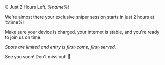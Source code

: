 ⏰ Just 2 Hours Left\, *%name%\!*

We\'re almost there your exclusive sniper session starts in just 2 hours at %time%\!

Make sure your device is charged\, your internet is stable\, and you\'re ready to join us on time\.

*Spots are limited and entry is first\-come, first\-served\.*

See you soon\! Don\'t miss out\! 🚀